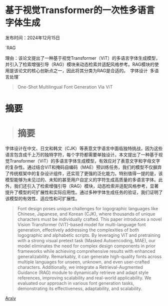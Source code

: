 # 基于视觉Transformer的一次性多语言字体生成

发布时间：2024年12月15日

`RAG

理由：该论文提出了一种基于视觉Transformer（ViT）的多语言字体生成模型，并引入了检索增强引导（RAG）模块来动态检索并适配风格参考。RAG模块的使用是该论文的核心创新点之一，因此将其分类为RAG是合适的。` `字体设计` `多语言处理`

> One-Shot Multilingual Font Generation Via ViT

# 摘要

> # 摘要
字体设计在中文、日文和韩文（CJK）等表意文字语言中面临独特挑战，因为这些语言包含成千上万的独特字符，每个字符都需要单独设计。本文提出了一种基于视觉Transformer（ViT）的多语言字体生成模型，有效应对了表意文字和字母文字的复杂性。通过结合ViT和掩码自编码（MAE）预训练任务，我们的模型不仅摒弃了传统框架中的复杂设计组件，还实现了更强的泛化能力。特别值得一提的是，该模型能够为未见过的、未知的甚至用户自定义的字符生成高质量的多语言字体。此外，我们还引入了检索增强引导（RAG）模块，动态检索并适配风格参考，显著提升了模型的可扩展性和实际应用性。通过多种字体生成任务的验证，我们证明了该模型的有效性、适应性和可扩展性。

> Font design poses unique challenges for logographic languages like Chinese, Japanese, and Korean (CJK), where thousands of unique characters must be individually crafted. This paper introduces a novel Vision Transformer (ViT)-based model for multi-language font generation, effectively addressing the complexities of both logographic and alphabetic scripts. By leveraging ViT and pretraining with a strong visual pretext task (Masked Autoencoding, MAE), our model eliminates the need for complex design components in prior frameworks while achieving comprehensive results with enhanced generalizability. Remarkably, it can generate high-quality fonts across multiple languages for unseen, unknown, and even user-crafted characters. Additionally, we integrate a Retrieval-Augmented Guidance (RAG) module to dynamically retrieve and adapt style references, improving scalability and real-world applicability. We evaluated our approach in various font generation tasks, demonstrating its effectiveness, adaptability, and scalability.

[Arxiv](https://arxiv.org/abs/2412.11342)